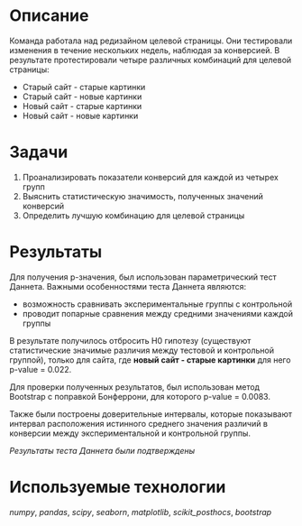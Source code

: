 # Описание
Команда работала над редизайном целевой страницы. Они тестировали изменения в течение нескольких недель, наблюдая за конверсией.
В результате протестировали четыре различных комбинаций для целевой страницы:
+ Старый сайт - старые картинки
+ Старый сайт - новые картинки
+ Новый сайт - старые картинки
+ Новый сайт - новые картинки

# Задачи
1. Проанализировать показатели конверсий для каждой из четырех групп
2. Выяснить статистическую значимость, полученных значений конверсий
3. Определить лучшую комбинацию для целевой страницы

# Результаты
Для получения p-значения, был использован параметрический тест Даннета. Важными особенностями теста Даннета являются:
+ возможность сравнивать экспериментальные группы с контрольной
+ проводит попарные сравнения между средними значениями каждой группы

В результате получилось отбросить H0 гипотезу (существуют статистические значимые различия между тестовой и контрольной группой), 
только для сайта, где **новый сайт - старые картинки** для него p-value =  0.022.

Для проверки полученных результатов, был использован метод Bootstrap с поправкой Бонферрони, для которого p-value = 0.0083.

Также были построены доверительные интервалы, которые показывают интервал расположения истинного 
среднего значения различий в конверсии между экспериментальной и контрольной группы.

*Результаты теста Даннета были подтверждены*

# Используемые технологии
*numpy*, *pandas*, *scipy*, *seaborn*, *matplotlib*, *scikit_posthocs*, *bootstrap*
